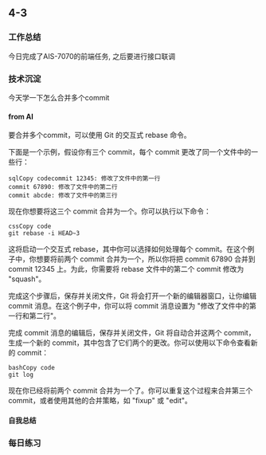 ## 4-3

### 工作总结

今日完成了AIS-7070的前端任务, 之后要进行接口联调

### 技术沉淀

今天学一下怎么合并多个commit

#### from AI

要合并多个commit，可以使用 Git 的交互式 rebase 命令。

下面是一个示例，假设你有三个 commit，每个 commit 更改了同一个文件中的一些行：

```
sqlCopy codecommit 12345: 修改了文件中的第一行
commit 67890: 修改了文件中的第二行
commit abcde: 修改了文件中的第三行
```

现在你想要将这三个 commit 合并为一个。你可以执行以下命令：

```
cssCopy code
git rebase -i HEAD~3
```

这将启动一个交互式 rebase，其中你可以选择如何处理每个 commit。在这个例子中，你想要将前两个 commit 合并为一个，所以你将把 commit 67890 合并到 commit 12345 上。为此，你需要将 rebase 文件中的第二个 commit 修改为 "squash"。

完成这个步骤后，保存并关闭文件，Git 将会打开一个新的编辑器窗口，让你编辑 commit 消息。在这个例子中，你可以将 commit 消息设置为 "修改了文件中的第一行和第二行"。

完成 commit 消息的编辑后，保存并关闭文件，Git 将自动合并这两个 commit，生成一个新的 commit，其中包含了它们两个的更改。你可以使用以下命令查看新的 commit：

```
bashCopy code
git log
```

现在你已经将前两个 commit 合并为一个了。你可以重复这个过程来合并第三个 commit，或者使用其他的合并策略，如 "fixup" 或 "edit"。

#### 自我总结



### 每日练习